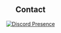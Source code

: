 <h2 style="text-align: center;">Contact</h2>
<div style="display: flex; justify-content: center;">
  <a href="https://discord.com/users/215436239376089089" target="_blank">
    <img src="https://lanyard.cnrad.dev/api/215436239376089089?theme=dark&showDisplayName=true&idleMessage=AFK&busyMessage=Busy..." alt="Discord Presence">
  </a>
</div>
